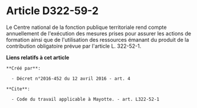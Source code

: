 # Article D322-59-2

Le Centre national de la fonction publique territoriale rend compte annuellement de l'exécution des mesures prises pour
assurer les actions de formation ainsi que de l'utilisation des ressources émanant du produit de la contribution obligatoire
prévue par l'article L. 322-52-1.

**Liens relatifs à cet article**

	**Créé par**:

	  - Décret n°2016-452 du 12 avril 2016 - art. 4

	**Cite**:

	  - Code du travail applicable à Mayotte. - art. L322-52-1
